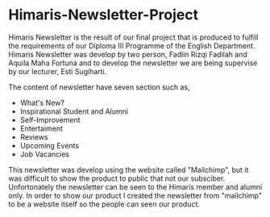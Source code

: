 # Himaris-Newsletter-Project
Himaris Newsletter is the result of our final project that is produced to fulfill the requirements of our Diploma III Programme of the English Department. Himaris Newsletter was develop by two person, Fadlin Rizqi Fadilah and Aquila Maha Fortuna and to develop the newsletter we are being supervise by our lecturer, Esti Sugiharti.

The content of newsletter have seven section such as,
* What's New?
* Inspirational Student and Alumni
* Self-Improvement
* Entertaiment
* Reviews
* Upcoming Events
* Job Vacancies


This newsletter was develop using the website called "Mailchimp", but it was difficult to show the product to public that not our subsciber. Unfortonately the newsletter can be seen to the Himaris member and alumni only. In order to show our product I created the newsletter from "mailchimp" to be a website itself so the people can seen our product. 
